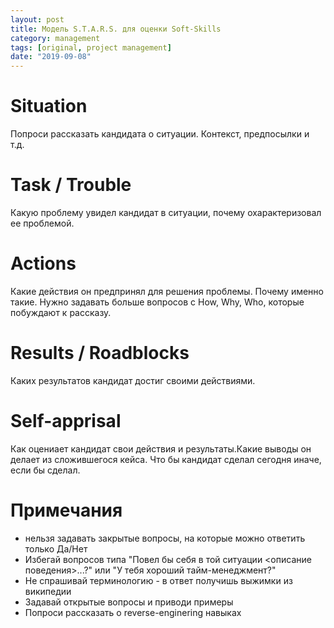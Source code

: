 ```yaml
---
layout: post
title: Модель S.T.A.R.S. для оценки Soft-Skills
category: management
tags: [original, project management]
date: "2019-09-08"
---
```


# Situation
Попроси рассказать кандидата о ситуации. Контекст, предпосылки и т.д.

# Task / Trouble
Какую проблему увидел кандидат в ситуации, почему охарактеризовал ее проблемой.

# Actions
Какие действия он предпринял для решения проблемы. Почему именно такие. Нужно задавать больше вопросов с How, Why, Who, которые побуждают к рассказу.

# Results / Roadblocks
Каких результатов кандидат достиг своими действиями.

# Self-apprisal
Как оцениает кандидат свои действия и результаты.Какие выводы он делает из сложившегося кейса. Что бы кандидат сделал сегодня иначе, если бы сделал.

# Примечания
- нельзя задавать закрытые вопросы, на которые можно ответить только Да/Нет
- Избегай вопросов типа "Повел бы себя в той ситуации <описание поведения>...?" или "У тебя хороший тайм-менеджмент?"
- Не спрашивай терминологию - в ответ получишь выжимки из википедии
- Задавай открытые вопросы и приводи примеры
- Попроси рассказать о reverse-enginering навыках